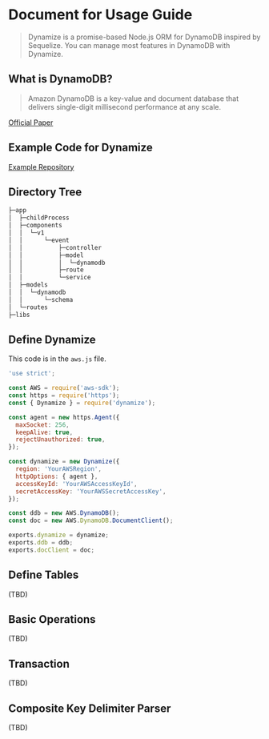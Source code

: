 # Document for Usage Guide
> Dynamize is a promise-based Node.js ORM for DynamoDB inspired by Sequelize. You can manage most features in DynamoDB with Dynamize.

## What is DynamoDB?
> Amazon DynamoDB is a key-value and document database that delivers single-digit millisecond performance at any scale.

[Official Paper](http://www.read.seas.harvard.edu/~kohler/class/cs239-w08/decandia07dynamo.pdf)

## Example Code for Dynamize
[Example Repository](https://github.com/shoveling-pig/dynamize-example)

## Directory Tree
```bash
├─app
│  ├─childProcess
│  ├─components
│  │  └─v1
│  │      └─event
│  │          ├─controller       
│  │          ├─model
│  │          │  └─dynamodb      
│  │          ├─route
│  │          └─service
│  ├─models
│  │  └─dynamodb
│  │      └─schema
│  └─routes
├─libs
```

## Define Dynamize
This code is in the `aws.js` file.

```js
'use strict';

const AWS = require('aws-sdk');
const https = require('https');
const { Dynamize } = require('dynamize');

const agent = new https.Agent({
  maxSocket: 256,
  keepAlive: true,
  rejectUnauthorized: true,
});

const dynamize = new Dynamize({
  region: 'YourAWSRegion',
  httpOptions: { agent },
  accessKeyId: 'YourAWSAccessKeyId',
  secretAccessKey: 'YourAWSSecretAccessKey',
});

const ddb = new AWS.DynamoDB();
const doc = new AWS.DynamoDB.DocumentClient();

exports.dynamize = dynamize;
exports.ddb = ddb;
exports.docClient = doc;
```

## Define Tables
(TBD)

## Basic Operations
(TBD)

## Transaction
(TBD)

## Composite Key Delimiter Parser
(TBD)

